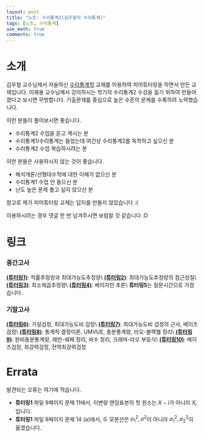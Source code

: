 ```yaml
---
layout: post
title: "노트: 수리통계2(김우철저 수리통계)"
tags: [노트, 수리통계]
use_math: true
comments: true
---
```



# 소개
김우철 교수님께서 저술하신 [수리통계학](https://product.kyobobook.co.kr/detail/S000001884235) 교재를 이용하여 피어튜터링을 하면서 만든 교재입니다. 이재용 교수님께서 강의하시는 학기의 수리통계2 수강을 돕기 위하여 만들어졌다고 보시면 무방합니다. 기출문제를 중심으로 높은 수준의 문제를 수록하려 노력했습니다.

이런 분들이 풀어보시면 좋습니다.
- 수리통계2 수업을 듣고 계시는 분
- 수리통계1/수리통계는 들었는데 여건상 수리통계2를 독학하고 싶으신 분
- 수리통계2 수업 복습하시려는 분

이런 분들은 사용하시지 않는 것이 좋습니다.
- 해석개론/선형대수학에 대한 이해가 없으신 분
- 수리통계1 수업 안 들으신 분
- 난도 높은 문제 풀고 싶지 않으신 분

참고로 제가 피어튜터링 교재는 답지를 만들지 않았습니다 :(

이용하시려는 경우 댓글 한 번 남겨주시면 보람찰 것 같습니다 :D
ㅤ

# 링크

### 중간고사
[**(튜터링1)**](https://drive.google.com/file/d/1YgYrGePHMpgOhgrzXB-BjJNMmTGY8OSR/view?usp=drive_link): 적률추정량과 최대가능도추정량\\
[**(튜터링2)**](https://drive.google.com/file/d/1vmM7fwevyYIPe3CiMgDdfPxCq4cRP5iD/view?usp=drive_link): 최대가능도추정량의 점근성질\\
[**(튜터링3)**](https://drive.google.com/file/d/1BDFTzT4h8XEog7UWQWK5KGHgasbOk-o-/view?usp=drive_link): 최소제곱추정량\\
[**(튜터링4)**](https://drive.google.com/file/d/1yXVrp9fzxT1yzxc4Mv4zTAwx3RYk7bFb/view?usp=drive_link): 베이지안 추론\\
**튜터링5**는 질문시간으로 가졌습니다.

### 기말고사
[**(튜터링6)**](https://drive.google.com/file/d/1d9p3dGqJwVzjTB4qSLIpY6H0Y4PD7J4D/view?usp=drive_link): 가설검정, 최대가능도비 검정\\
[**(튜터링7)**](https://drive.google.com/file/d/1E222rCmGX3O7MSluyg09_3nLyyvBQPp4/view?usp=drive_link): 최대가능도비 검정의 근사, 베이즈 검정\\
[**(튜터링8)**](https://drive.google.com/file/d/1kb_zoR_55JASnKsFa4g3D9AJbdtu2TJG/view?usp=drive_link): 통계적 결정이론, UMVUE, 충분통계량, 라오-블랙웰 정리\\
[**(튜터링9)**](https://drive.google.com/file/d/15-oKRvJWsX_Ri1N7VdTklcPO9f9MnqJm/view?usp=drive_link): 완비충분통계량, 레만-쉐페 정리, 바수 정리, 크래머-라오 부등식\\
[**(튜터링10)**](https://drive.google.com/file/d/1ep27mb4hv8QcAncmfcXG5XE_5t5rfVLC/view?usp=drive_link): 베이즈검정, 최강력검정, 전역최강력검정

# Errata

발견되는 오류는 여기에 적습니다.

- **튜터링1** 파일 9페이지 문제 11에서, 이변량 랜덤표본의 첫 원소는 $X - i$가 아니라 $X_i$입니다. 
- **튜터링1** 파일 9페이지 문제 14 (a)에서, 두 모분산은 $\sigma_1^2, \sigma^2$이 아니라 $\sigma_1^2, \sigma_2^2$이 옳겠습니다. 